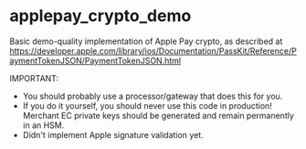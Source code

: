applepay_crypto_demo
====================

Basic demo-quality implementation of Apple Pay crypto, as described at https://developer.apple.com/library/ios/Documentation/PassKit/Reference/PaymentTokenJSON/PaymentTokenJSON.html

IMPORTANT:
 - You should probably use a processor/gateway that does this for you.
 - If you do it yourself, you should never use this code in production! Merchant EC private keys should be generated and remain permanently in an HSM.
 - Didn't implement Apple signature validation yet.
